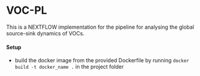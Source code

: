 # VOC-PL
This is a NEXTFLOW implementation for the pipeline for analysing the global source-sink dynamics of VOCs.

#### Setup
- build the docker image from the provided Dockerfile by running ```docker build -t docker_name .``` in the project folder